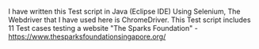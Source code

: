 I have written this Test script in Java (Eclipse IDE) Using Selenium, The Webdriver that I have used here is ChromeDriver. This Test script includes 11 Test cases testing a website "The Sparks Foundation" - https://www.thesparksfoundationsingapore.org/ 
